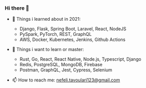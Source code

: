 ### Hi there 👋

- 🔭 Things i learned about in 2021:
  -  Django, Flask, Spring Boot, Laravel, React, NodeJS
  -  PySpark, PyTorch, REST, GraphQL
  -  AWS, Docker, Kubernetes, Jenkins, Github Αctions

- :dart: Things i want to learn or master:
  -  Rust, Go, React, React Native, Node.js, Typescript, Django
  -  Redis, PostgreSQL, MongoDB, Firebase
  -  Postman, GraphQL, Jest, Cypress, Selenium

- 📫 How to reach me: nefeli.tavoulari123@gmail.com
